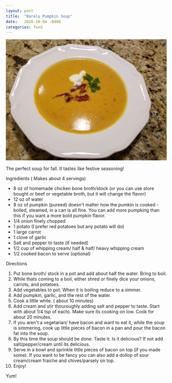 ```yaml
---
layout: post
title:  "Barely Pumpkin Soup"
date:   2020-10-04 -0400
categories: food
---
```

![](/assets/images/barely_pumpkin_soup.jpg)

The perfect soup for fall. It tastes like festive seasoning!

Ingredients ( Makes about 4 servings)

* 8 oz of homemade chicken bone broth/stock (or you can use store bought or
  beef or vegetable broth, but it will change the flavor)
* 12 oz of water
* 8 oz of pumpkin (pureed) doesn't matter how the pumkin is cooked - boiled,
  steamed, in a can is all fine. You can add more pumpking than this if you
  want a more bold pumpkin flavor.
* 1/4 onion finely chopped
* 1 potato (I prefer red potatoes but any potato will do)
* 1 large carrot
* 1 clove of garlic
* Salt and pepper to taste (if needed)
* 1/2 cup of whipping cream/ half & half/ heavy whipping cream
* 1/2 cooked bacon to serve (optional)

Directions

1.  Put bone broth/ stock in a pot and add about half the water. Bring to boil.
2.  While thats coming to a boil, either shred or finely dice your onions,
    carrots, and potatoes.
3.  Add vegetables to pot. When it is boiling reduce to a simmer.
4.  Add pumpkin, garlic, and the rest of the water.
5.  Cook a little while. ( about 10 minutes)
6.  Add cream and stir thouroughly adding salt and pepper to taste. Start with
    about 1/4 tsp of each). Make sure its cooking on low. Cook for about 20
    minutes.
7.  If you aren't a vegetarian/ have bacon and want to eat it, while the soup
    is simmering, cook up little pieces of bacon in a pan and pour the bacon
    fat into the soup.
8.  By this time the soup should be done. Taste it. Is it delicious? If not add
    salt/pepper/cream until its delicious.
9.  Serve in a bowl and sprinkle little pieces of bacon on top (if you made
    some). If you want to be fancy you can also add a dollop of sour
    cream/cream fraiche and chives/parsely on top.
10. Enjoy!

Yum!